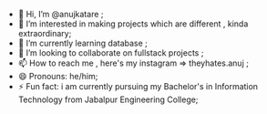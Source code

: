 - 👋 Hi, I’m @anujkatare ;
- 👀 I’m interested in making projects which are different , kinda extraordinary;
- 🌱 I’m currently learning database ;
- 💞️ I’m looking to collaborate on fullstack projects ;
- 📫 How to reach me , here's my instagram => theyhates.anuj ;
- 😄 Pronouns: he/him;
- ⚡ Fun fact: i am currently pursuing my Bachelor's in Information Technology from Jabalpur Engineering College;

<!---
anujkatare/anujkatare is a ✨ special ✨ repository because its `README.md` (this file) appears on your GitHub profile.
You can click the Preview link to take a look at your changes.
--->

